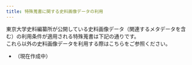 ```yaml
---
title: 特殊蒐書に関する史料画像データの利用
---
```



<nuxt-link to="/faq/reuse">東京大学史料編纂所が公開している史料画像データ（関連するメタデータを含む）の利用条件</nuxt-link>が適用される特殊蒐書は下記の通りです。<br/>
これら以外の史料画像データを利用する際は<nuxt-link to="/faq/reuse">こちら</nuxt-link>をご参照ください。

* （現在作成中）